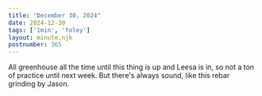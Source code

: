 ```yaml
---
title: "December 30, 2024"
date: 2024-12-30
tags: ['1min', 'foley']
layout: minute.njk
postnumber: 365
---
```

All greenhouse all the time until this thing is up and Leesa is in, so not a ton of practice until next week. But there's always sound, like this rebar grinding by Jason.